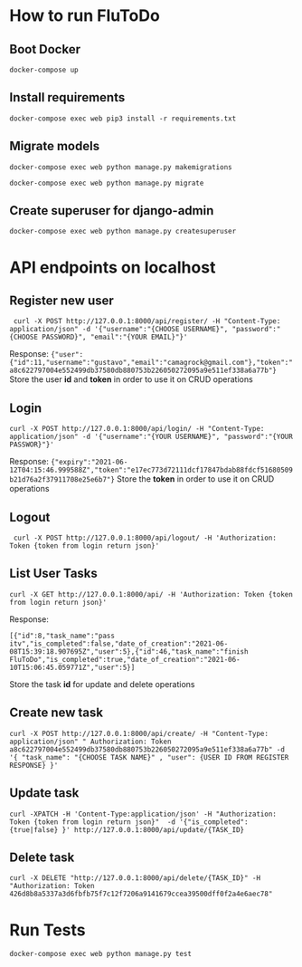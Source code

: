 # How to run FluToDo



## Boot Docker
```docker-compose up```

## Install requirements
```docker-compose exec web pip3 install -r requirements.txt```

## Migrate models
```docker-compose exec web python manage.py makemigrations```

```docker-compose exec web python manage.py migrate```

## Create superuser for django-admin
```docker-compose exec web python manage.py createsuperuser```


# API endpoints on localhost

## Register new user
``` curl -X POST http://127.0.0.1:8000/api/register/ -H "Content-Type: application/json" -d '{"username":"{CHOOSE USERNAME}", "password":"{CHOOSE PASSWORD}", "email":"{YOUR EMAIL}"}'```

Response:
```{"user":{"id":11,"username":"gustavo","email":"camagrock@gmail.com"},"token":"a8c622797004e552499db37580db880753b226050272095a9e511ef338a6a77b"}```
Store the user **id** and **token** in order to use it on CRUD operations
## Login
```curl -X POST http://127.0.0.1:8000/api/login/ -H "Content-Type: application/json" -d '{"username":"{YOUR USERNAME}", "password":"{YOUR PASSWOR}"}' ```

Response:
``` {"expiry":"2021-06-12T04:15:46.999588Z","token":"e17ec773d72111dcf17847bdab88fdcf51680509b21d76a2f37911708e25e6b7"} ```
Store the **token** in order to use it on CRUD operations

## Logout
``` curl -X POST http://127.0.0.1:8000/api/logout/ -H 'Authorization: Token {token from login return json}'```

## List User Tasks
```curl -X GET http://127.0.0.1:8000/api/ -H 'Authorization: Token {token from login return json}'```

Response:

``` [{"id":8,"task_name":"pass itv","is_completed":false,"date_of_creation":"2021-06-08T15:39:18.907695Z","user":5},{"id":46,"task_name":"finish FluToDo","is_completed":true,"date_of_creation":"2021-06-10T15:06:45.059771Z","user":5}] ``` 

Store the task **id** for update and delete operations  

## Create new task
```curl -X POST http://127.0.0.1:8000/api/create/ -H "Content-Type: application/json" " Authorization: Token a8c622797004e552499db37580db880753b226050272095a9e511ef338a6a77b" -d '{ "task_name": "{CHOOSE TASK NAME}" , "user": {USER ID FROM REGISTER RESPONSE} }' ```

## Update task

```curl -XPATCH -H 'Content-Type:application/json' -H "Authorization: Token {token from login return json}"  -d '{"is_completed": {true|false} }' http://127.0.0.1:8000/api/update/{TASK_ID}```

## Delete task

```curl -X DELETE "http://127.0.0.1:8000/api/delete/{TASK_ID}" -H "Authorization: Token 426d8b8a5337a3d6fbfb75f7c12f7206a9141679ccea39500dff0f2a4e6aec78"```


# Run Tests

```docker-compose exec web python manage.py test ```